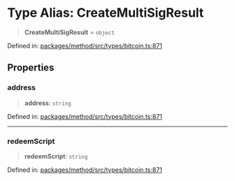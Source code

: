 # Type Alias: CreateMultiSigResult

> **CreateMultiSigResult** = `object`

Defined in: [packages/method/src/types/bitcoin.ts:871](https://github.com/dcdpr/did-btcr2-js/blob/4a717493e735221d072999f212891939f4de3f23/packages/method/src/types/bitcoin.ts#L871)

## Properties

### address

> **address**: `string`

Defined in: [packages/method/src/types/bitcoin.ts:871](https://github.com/dcdpr/did-btcr2-js/blob/4a717493e735221d072999f212891939f4de3f23/packages/method/src/types/bitcoin.ts#L871)

***

### redeemScript

> **redeemScript**: `string`

Defined in: [packages/method/src/types/bitcoin.ts:871](https://github.com/dcdpr/did-btcr2-js/blob/4a717493e735221d072999f212891939f4de3f23/packages/method/src/types/bitcoin.ts#L871)

